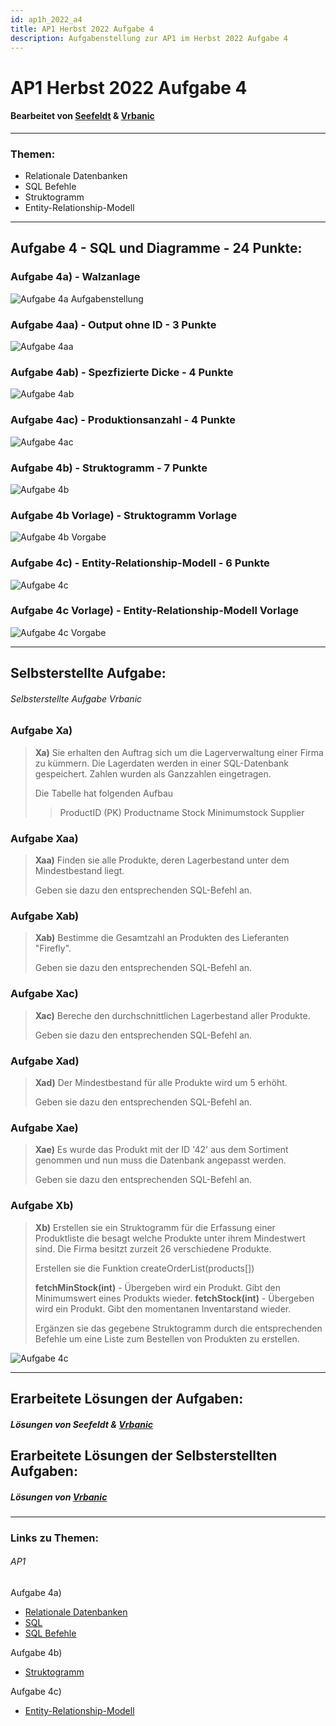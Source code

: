 ```yaml
---
id: ap1h_2022_a4
title: AP1 Herbst 2022 Aufgabe 4
description: Aufgabenstellung zur AP1 im Herbst 2022 Aufgabe 4
---
```


# AP1 Herbst 2022 Aufgabe 4
#### Bearbeitet von [Seefeldt](<../../../user/Auszubildende Holldack/seefeldt.md>) & [Vrbanic](<../../../user/Auszubildende Michel/vrbanic.md>)

----

### Themen:
* Relationale Datenbanken
* SQL Befehle
* Struktogramm
* Entity-Relationship-Modell

----

## Aufgabe 4 - SQL und Diagramme - 24 Punkte:
### Aufgabe 4a) - Walzanlage
![Aufgabe 4a Aufgabenstellung](/img/AP1/2022/ap1h_2022/AP1_2022_Herbst_Aufgabe4a_Aufgabenstellung.png)
### Aufgabe 4aa) - Output ohne ID - 3 Punkte
![Aufgabe 4aa](/img/AP1/2022/ap1h_2022/AP1_2022_Herbst_Aufgabe4aa.png)
### Aufgabe 4ab) - Spezfizierte Dicke - 4 Punkte
![Aufgabe 4ab](/img/AP1/2022/ap1h_2022/AP1_2022_Herbst_Aufgabe4ab.png)
### Aufgabe 4ac) - Produktionsanzahl - 4 Punkte
![Aufgabe 4ac](/img/AP1/2022/ap1h_2022/AP1_2022_Herbst_Aufgabe4ac.png)
### Aufgabe 4b) - Struktogramm - 7 Punkte
![Aufgabe 4b](/img/AP1/2022/ap1h_2022/AP1_2022_Herbst_Aufgabe4b.png)
### Aufgabe 4b Vorlage) - Struktogramm Vorlage
![Aufgabe 4b Vorgabe](/img/AP1/2022/ap1h_2022/AP1_2022_Herbst_Aufgabe4b_Vorgabe.png)
### Aufgabe 4c) - Entity-Relationship-Modell - 6 Punkte
![Aufgabe 4c](/img/AP1/2022/ap1h_2022/AP1_2022_Herbst_Aufgabe4c.png)
### Aufgabe 4c Vorlage) - Entity-Relationship-Modell Vorlage
![Aufgabe 4c Vorgabe](/img/AP1/2022/ap1h_2022/AP1_2022_Herbst_Aufgabe4c_Vorgabe.png)

----

## Selbsterstellte Aufgabe:
###### Selbsterstellte Aufgabe Vrbanic
### Aufgabe Xa)
>**Xa)** Sie erhalten den Auftrag sich um die Lagerverwaltung einer Firma zu kümmern. Die Lagerdaten werden in einer SQL-Datenbank gespeichert. Zahlen wurden als Ganzzahlen eingetragen.
>
>Die Tabelle hat folgenden Aufbau
>
>>ProductID (PK)
>>Productname
>>Stock
>>Minimumstock
>>Supplier

### Aufgabe Xaa)
>**Xaa)** Finden sie alle Produkte, deren Lagerbestand unter dem Mindestbestand liegt.
>
> Geben sie dazu den entsprechenden SQL-Befehl an.

### Aufgabe Xab)
>**Xab)** Bestimme die Gesamtzahl an Produkten des Lieferanten "Firefly".
>
> Geben sie dazu den entsprechenden SQL-Befehl an.

### Aufgabe Xac)
>**Xac)** Bereche den durchschnittlichen Lagerbestand aller Produkte.
>
> Geben sie dazu den entsprechenden SQL-Befehl an.

### Aufgabe Xad)
>**Xad)** Der Mindestbestand für alle Produkte wird um 5 erhöht.
>
> Geben sie dazu den entsprechenden SQL-Befehl an.

### Aufgabe Xae)
>**Xae)** Es wurde das Produkt mit der ID '42' aus dem Sortiment genommen und nun muss die Datenbank angepasst werden.
>
> Geben sie dazu den entsprechenden SQL-Befehl an.

### Aufgabe Xb)
>**Xb)** Erstellen sie ein Struktogramm für die Erfassung einer Produktliste die besagt welche Produkte unter ihrem Mindestwert sind. Die Firma besitzt zurzeit 26 verschiedene Produkte.
>
> Erstellen sie die Funktion createOrderList(products[])
>
> **fetchMinStock(int)** - Übergeben wird ein Produkt. Gibt den Minimumswert eines Produkts wieder.
> **fetchStock(int)** - Übergeben wird ein Produkt. Gibt den momentanen Inventarstand wieder.
>
> Ergänzen sie das gegebene Struktogramm durch die entsprechenden Befehle um eine Liste zum Bestellen von Produkten zu erstellen.

![Aufgabe 4c](/img/AP1/2022/ap1h_2022/AP1_2022_Herbst_Vrbanic_TaskXb.png)

----

## Erarbeitete Lösungen der Aufgaben:
##### Lösungen von Seefeldt & [Vrbanic](../ap1h_2022/solution/ap1h_2022_a4_solution_vrbanic.md#lösung-zur-aufgabe-4)

## Erarbeitete Lösungen der Selbsterstellten Aufgaben:
##### Lösungen von [Vrbanic](../ap1h_2022/solution/ap1h_2022_a4_solution_vrbanic.md#lösung-zur-selbsterstellten-aufgabe)

----

### Links zu Themen:

###### AP1

Aufgabe 4a)
* [Relationale Datenbanken](https://de.wikipedia.org/wiki/Relationale_Datenbank)
* [SQL](https://de.wikipedia.org/wiki/SQL)
* [SQL Befehle](/img/AP1/2022/ap1h_2022/AP1_2022_Herbst_Aufgabe4a_Cheatsheet.png)

Aufgabe 4b)
* [Struktogramm](https://de.wikipedia.org/wiki/Nassi-Shneiderman-Diagramm)

Aufgabe 4c)
* [Entity-Relationship-Modell](https://en.wikipedia.org/wiki/Entity%E2%80%93relationship_model)
